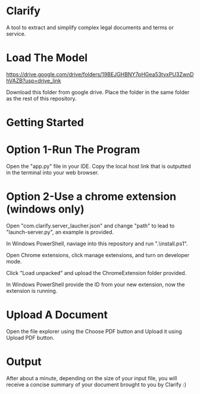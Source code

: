 # Clarify
A tool to extract and simplify complex legal documents and terms or service. 



# Load The Model
https://drive.google.com/drive/folders/19BEJGHBNY7pHGea53tvxPU3ZwnDhVAZB?usp=drive_link

Download this folder from google drive. Place the folder in the same folder as the rest of this repository.

# Getting Started
  # Option 1-Run The Program
  Open the "app.py" file in your IDE. Copy the local host link that is outputted in the terminal into your web browser.
  # Option 2-Use a chrome extension (windows only)
  Open "com.clarify.server_laucher.json" and change "path" to lead to "launch-server.py", an example is provided.
  
  In Windows PowerShell, naviage into this repository and run ".\install.ps1".
  
  Open Chrome extensions, click manage extensions, and turn on developer mode.
  
  Click "Load unpacked" and upload the ChromeExtension folder provided.
  
  In Windows PowerShell provide the ID from your new extension, now the extension is running.
  

# Upload A Document
Open the file explorer using the Choose PDF button and Upload it using Upload PDF button. 


# Output

After about a minute, depending on the size of your input file, you will receive a concise summary of your document brought to you by Clarify :)


